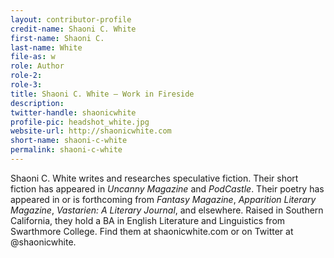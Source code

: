 ```yaml
---
layout: contributor-profile
credit-name: Shaoni C. White
first-name: Shaoni C.
last-name: White
file-as: w
role: Author
role-2:
role-3:
title: Shaoni C. White — Work in Fireside
description: 
twitter-handle: shaonicwhite
profile-pic: headshot_white.jpg
website-url: http://shaonicwhite.com
short-name: shaoni-c-white
permalink: shaoni-c-white
---
```


Shaoni C. White writes and researches speculative fiction. Their short fiction has appeared in _Uncanny Magazine_ and _PodCastle_. Their poetry has appeared in or is forthcoming from _Fantasy Magazine_, _Apparition Literary Magazine_, _Vastarien: A Literary Journal_, and elsewhere. Raised in Southern California, they hold a BA in English Literature and Linguistics from Swarthmore College. Find them at shaonicwhite.com or on Twitter at @shaonicwhite.
